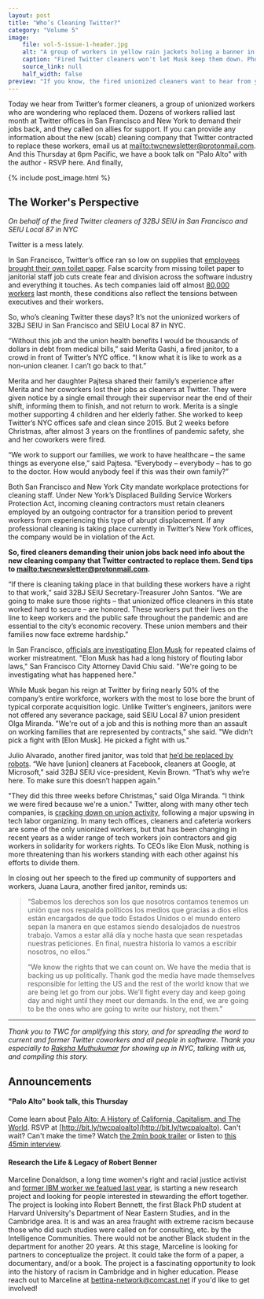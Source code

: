 ```yaml
---
layout: post
title: "Who’s Cleaning Twitter?"
category: "Volume 5"
image:
    file: vol-5-issue-1-header.jpg
    alt: "A group of workers in yellow rain jackets holing a banner in one hand that says hashtag justice for janitors and all raising their other fist high, standing in front of the NYC Twitter building and its logo on the wall in the background"
    caption: "Fired Twitter cleaners won't let Musk keep them down. Photo by Raksha Muthukumar."
    source_link: null
    half_width: false
preview: "If you know, the fired unionized cleaners want to hear from you"
---
```


Today we hear from Twitter’s former cleaners, a group of unionized workers who are wondering who replaced them. Dozens of workers rallied last month at Twitter offices in San Francisco and New York to demand their jobs back, and they called on allies for support. If you can provide any information about the new (scab) cleaning company that Twitter contracted to replace these workers, email us at [mailto:twcnewsletter@protonmail.com](twcnewsletter@protonmail.com). And this Thursday at 6pm Pacific, we have a book talk on "Palo Alto" with the author - RSVP here. And finally,

<!-- DO NOT remove the excerpt tag -->
<!--excerpt-->
<!-- remaining content goes below here -->

<!-- DO NOT remove the header image -->
{% include post_image.html %}

## The Worker's Perspective
_On behalf of the fired Twitter cleaners of 32BJ SEIU in San Francisco and SEIU Local 87 in NYC_

Twitter is a mess lately. 

In San Francisco, Twitter’s office ran so low on supplies that [employees brought their own toilet paper](https://nymag.com/intelligencer/article/elon-musk-twitter-takeover.html). False scarcity from missing toilet paper to janitorial staff job cuts  create fear and division across the software industry and everything it touches. As tech companies laid off almost [80,000 workers](https://layoffs.fyi/) last month, these conditions also reflect the tensions between executives and their workers. 

So, who’s cleaning Twitter these days? It’s not the unionized workers of 32BJ SEIU in San Francisco and SEIU Local 87 in NYC.

“Without this job and the union health benefits I would be thousands of dollars in debt from medical bills,” said Merita Gashi, a fired janitor, to a crowd in front of Twitter’s NYC office. “I know what it is like to work as a non-union cleaner. I can’t go back to that.”

Merita and her daughter Pajtesa shared their family’s experience after Merita and her coworkers lost their jobs as cleaners at Twitter. They were given notice by a single email through their supervisor near the end of their shift, informing them to finish, and not return to work. Merita is a single mother supporting 4 children and her elderly father. She worked to keep Twitter’s NYC offices safe and clean since 2015. But 2 weeks before Christmas, after almost 3 years on the frontlines of pandemic safety, she and her coworkers were fired. 

“We work to support our families, we work to have healthcare – the same things as everyone else,” said Pajtesa. “Everybody – everybody – has to go to the doctor. How would anybody feel if this was their own family?”

Both San Francisco and New York City mandate workplace protections for cleaning staff. Under New York’s Displaced Building Service Workers Protection Act, incoming cleaning contractors must retain cleaners employed by an outgoing contractor for a transition period to prevent workers from experiencing this type of abrupt displacement. If any professional cleaning is taking place currently in Twitter’s New York offices, the company would be in violation of the Act. 

**So, fired cleaners demanding their union jobs back need info about the new cleaning company that Twitter contracted to replace them. Send tips to [mailto:twcnewsletter@protonmail.com](twcnewsletter@protonmail.com).**

“If there is cleaning taking place in that building these workers have a right to that work,” said 32BJ SEIU Secretary-Treasurer John Santos. “We are going to make sure those rights – that unionized office cleaners in this state worked hard to secure – are honored. These workers put their lives on the line to keep workers and the public safe throughout the pandemic and are essential to the city’s economic recovery. These union members and their families now face extreme hardship.” 

In San Francisco, [officials are investigating Elon Musk](https://www.ktvu.com/news/san-francisco-investigating-twitter-over-fired-janitors-and-office-beds) for repeated claims of worker mistreatment. "Elon Musk has had a long history of flouting labor laws," San Francisco City Attorney David Chiu said. "We're going to be investigating what has happened here."

While Musk began his reign at Twitter by firing nearly 50% of the company’s entire workforce, workers with the most to lose bore the brunt of typical corporate acquisition logic. Unlike Twitter’s engineers, janitors were not offered any severance package, said SEIU Local 87 union president Olga Miranda. "We're out of a job and this is nothing more than an assault on working families that are represented by contracts," she said. "We didn't pick a fight with [Elon Musk]. He picked a fight with us."

Julio Alvarado, another fired janitor, was told that [he’d be replaced by robots](https://www.bbc.com/news/technology-63912116). 
“We have [union] cleaners at Facebook, cleaners at Google, at Microsoft,” said 32BJ SEIU vice-president, Kevin Brown. “That’s why we’re here. To make sure this doesn’t happen again.” 

"They did this three weeks before Christmas," said Olga Miranda. "I think we were fired because we're a union." Twitter, along with many other tech companies, is [cracking down on union activity](https://inthesetimes.com/article/twitter-janitors-on-elon-musk-takeover), following a major upswing in tech labor organizing. In many tech offices, cleaners and cafeteria workers are some of the only unionized workers, but that has been changing in recent years as a wider range of tech workers join contractors and gig workers in solidarity for workers rights. To CEOs like Elon Musk, nothing is more threatening than his workers standing with each other against his efforts to divide them.

In closing out her speech to the fired up community of supporters and workers, Juana Laura, another fired janitor, reminds us: 

> “Sabemos los derechos son los que nosotros contamos tenemos un unión que nos respalda políticos los medios que gracias a dios ellos están encargados de que todo Estados Unidos o el mundo entero sepan la manera en que estamos siendo desalojados de nuestros trabajo. Vamos a estar allá día y noche hasta que sean respetadas nuestras peticiones. En final, nuestra historia lo vamos a escribir nosotros, no ellos.”
> 
> “We know the rights that we can count on. We have the media that is backing us up politically. Thank god the media have made themselves responsible for letting the US and the rest of the world know that we are being let go from our jobs. We’ll fight every day and keep going day and night until they meet our demands. In the end, we are going to be the ones who are going to write our history, not them.”

<hr>

_Thank you to TWC for amplifying this story, and for spreading the word to current and former Twitter coworkers and all people in software. Thank you especially to [Raksha Muthukumar](https://raksha.gay/) for showing up in NYC, talking with us, and compiling this story._

## Announcements

#### "Palo Alto" book talk, this Thursday

Come learn about [Palo Alto: A History of California, Capitalism, and The World](https://www.littlebrown.com/titles/malcolm-harris/palo-alto/9780316592031/). RSVP at [http://bit.ly/twcpaloalto](http://bit.ly/twcpaloalto). Can't wait? Can't make the time? Watch [the 2min book trailer](https://vimeo.com/755562206) or listen to [this 45min interview](https://kpfa.org/episode/letters-and-politics-february-14-2023/).

#### Research the Life & Legacy of Robert Benner

Marceline Donaldson, a long time women's right and racial justice activist and [former IBM worker we featued last year](https://news.techworkerscoalition.org/2021/07/06/issue-15/), is starting a new research project and looking for people interested in stewarding the effort together. The project is looking into Robert Bennett, the first Black PhD student at Harvard University's Department of Near Eastern Studies, and in the Cambridge area. It is and was an area fraught with extreme racism because those who did such studies were called on for consulting, etc. by the Intelligence Communities. There would not be another Black student in the department for another 20 years. At this stage, Marceline is looking for partners to conceptualize the project. It could take the form of a paper, a documentary, and/or a book. The project is a fascinating opportunity to look into the history of racism in Cambridge and in higher education. Please reach out to Marceline at [bettina-network@comcast.net](bettina-network@comcast.net) if you'd like to get involved!
